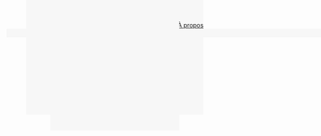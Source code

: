 <html lang="fr">
<head>
    <meta charset="UTF-8">
    <meta name="viewport" content="width=device-width, initial-scale">
    <title>Zone de Couleur</title>
    <style>
        Accueil {
            background-color: #f7f7f7;
            padding: 200px 300px;
            text-align: 500px 20px;
        }
        A propos {
            background-color: #f7f7f7;
            padding: 10px 20px;
            text-align: 900px 20px;
        }
        .zone-couleur {
        width: 900px; /* Largeur de la zone de couleur */
        height: 20px; /* Hauteur de la zone de couleur */
        background-color: #F7F7F7; /* Couleur de fond de la zone */
        }
    </style>
<head>
    <header>
        <Accueil>
        <a href="#">    Accueil     </a>
        <A propos>
        <a href="#">    À propos    </a>
<body>
    <div class="zone-couleur"></div>
</body>
